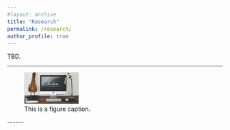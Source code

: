 ```yaml
---
#layout: archive
title: "Research"
permalink: /research/
author_profile: true
---
```



TBD.

------
<figure>
  <img src="/images/foo-bar-identity.jpg" width="30%" height="30%" 
   alt="this is a placeholder image">
  <figcaption>This is a figure caption.</figcaption>
</figure>
------